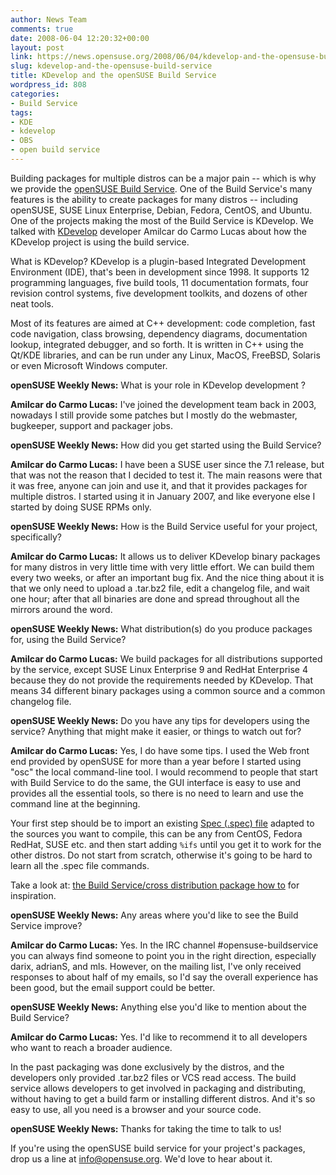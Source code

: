 ```yaml
---
author: News Team
comments: true
date: 2008-06-04 12:20:32+00:00
layout: post
link: https://news.opensuse.org/2008/06/04/kdevelop-and-the-opensuse-build-service/
slug: kdevelop-and-the-opensuse-build-service
title: KDevelop and the openSUSE Build Service
wordpress_id: 808
categories:
- Build Service
tags:
- KDE
- kdevelop
- OBS
- open build service
---
```


Building packages for multiple distros can be a major pain -- which is why we provide the [openSUSE Build Service](https://build.opensuse.org/). One of the Build Service's many features is the ability to create packages for many distros -- including openSUSE, SUSE Linux Enterprise, Debian, Fedora, CentOS, and Ubuntu. One of the projects making the most of the Build Service is KDevelop. We talked with [KDevelop](http://www.kdevelop.org/) developer Amilcar do Carmo Lucas about how the KDevelop project is using the build service.

<!-- more -->What is KDevelop? KDevelop is a plugin-based Integrated Development Environment (IDE), that's been in development since 1998. It supports 12 programming languages, five build tools, 11 documentation formats, four revision control systems, five development toolkits, and dozens of other neat tools.

Most of its features are aimed at C++ development: code completion, fast code navigation, class browsing, dependency diagrams, documentation lookup, integrated debugger, and so forth. It is written in C++ using the Qt/KDE libraries, and can be run under any Linux, MacOS, FreeBSD, Solaris or even Microsoft Windows computer.

**openSUSE Weekly News:** What is your role in KDevelop development ?

**Amilcar do Carmo Lucas:** I've joined the development team back in 2003, nowadays I still provide some patches but I mostly do the webmaster, bugkeeper, support and packager jobs.

**openSUSE Weekly News:** How did you get started using the Build Service?

**Amilcar do Carmo Lucas:** I have been a SUSE user since the 7.1 release, but that was not the reason that I decided to test it. The main reasons were that it was free, anyone can join and use it, and that it provides packages for multiple distros.  I started using it in January 2007, and like everyone else I started by doing SUSE RPMs only.

**openSUSE Weekly News:** How is the Build Service useful for your project, specifically?

**Amilcar do Carmo Lucas:** It allows us to deliver KDevelop binary packages for many distros in very little time with very little effort. We can build them every two weeks, or after an important bug fix. And the nice thing about it is that we only need to upload a .tar.bz2 file, edit a changelog file, and wait one hour; after that all binaries are done and spread throughout all the mirrors around the word.

**openSUSE Weekly News:** What distribution(s) do you produce packages for, using the Build Service?

**Amilcar do Carmo Lucas:** We build packages for all distributions supported by the service, except SUSE Linux Enterprise 9 and RedHat Enterprise 4 because they do not provide the requirements needed by KDevelop. That means 34 different binary packages using a common source and a common changelog file.

**openSUSE Weekly News:** Do you have any tips for developers using the service? Anything that might make it easier, or things to watch out for?

**Amilcar do Carmo Lucas:** Yes, I do have some tips. I used the Web front end provided by openSUSE for more than a year before I started using "osc" the local command-line tool. I would recommend to people that start with Build Service to do the same, the GUI interface is easy to use and provides all the essential tools, so there is no need to learn and use the command line at the beginning.

Your first step should be to import an existing [Spec (.spec) file](http://www.rpm.org/max-rpm/ch-rpm-inside.html) adapted to the sources you want to compile, this can be any from CentOS, Fedora RedHat, SUSE etc. and then start adding `%ifs` until you get it to work for the other distros. Do not start from scratch, otherwise it's going to be hard to learn all the .spec file commands.

Take a look at: [the Build Service/cross distribution package how to](http://en.opensuse.org/Build_Service/cross_distribution_package_how_to) for inspiration.

**openSUSE Weekly News:** Any areas where you'd like to see the Build Service improve?

**Amilcar do Carmo Lucas:** Yes. In the IRC channel #opensuse-buildservice you can always find someone to point you in the right direction, especially darix, adrianS, and mls. However, on the mailing list, I've only received responses to about half of my emails, so I'd say the overall experience has been good, but the email support could be better.

**openSUSE Weekly News:** Anything else you'd like to mention about the Build Service?

**Amilcar do Carmo Lucas:** Yes. I'd like to recommend it to all developers who want to reach a broader audience.

In the past packaging was done exclusively by the distros, and the developers only provided .tar.bz2 files or VCS read access. The build service allows developers to get involved in packaging and distributing, without having to get a build farm or installing different distros. And it's so easy to use, all you need is a browser and your source code.

**openSUSE Weekly News:** Thanks for taking the time to talk to us!

If you're using the openSUSE build service for your project's packages, drop us a line at info@opensuse.org. We'd love to hear about it.
